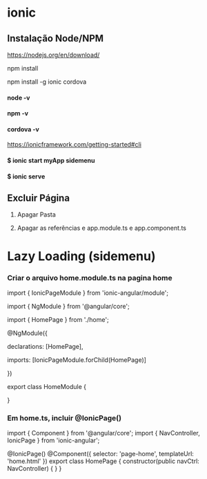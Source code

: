 # ionic
## Instalação Node/NPM

https://nodejs.org/en/download/

npm install

npm install -g ionic cordova

#### node -v
#### npm -v
#### cordova -v

https://ionicframework.com/getting-started#cli

#### $ ionic start myApp sidemenu

#### $ ionic serve

## Excluir Página
1. Apagar Pasta

2. Apagar as referências e app.module.ts e app.component.ts

# Lazy Loading (sidemenu)
### Criar o arquivo home.module.ts na pagina home

import { IonicPageModule } from 'ionic-angular/module';

import { NgModule } from '@angular/core';

import { HomePage } from './home';

@NgModule({

 declarations: [HomePage],
 
 imports: [IonicPageModule.forChild(HomePage)]
 
})

export class HomeModule {

}

### Em home.ts, incluir @IonicPage()
import { Component } from '@angular/core';
import { NavController, IonicPage } from 'ionic-angular';

@IonicPage()
@Component({
  selector: 'page-home',
  templateUrl: 'home.html'
})
export class HomePage {
  constructor(public navCtrl: NavController) {
  }
}

